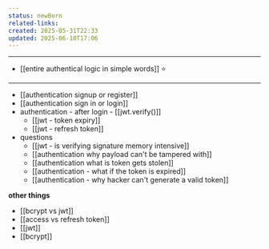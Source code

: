 ```yaml
---
status: newBorn
related-links: 
created: 2025-05-31T22:33
updated: 2025-06-10T17:06
---
```

---

- [[entire authentical logic in simple words]] ⭐
---
- [[authentication signup or register]]
- [[authentication sign in or login]] 
- authentication - after login - [[jwt.verify()]]
	- [[jwt - token expiry]]
	- [[jwt - refresh token]]
- questions
	- [[jwt - is verifying signature memory intensive]]
	- [[authentication why payload can't be tampered with]]
	- [[authentication what is token gets stolen]]
	- [[authentication - what if the token is expired]]
	- [[authentication - why hacker can't generate a valid token]]

**other things**
- [[bcrypt vs jwt]]
- [[access vs refresh token]]
- [[jwt]]
- [[bcrypt]]


